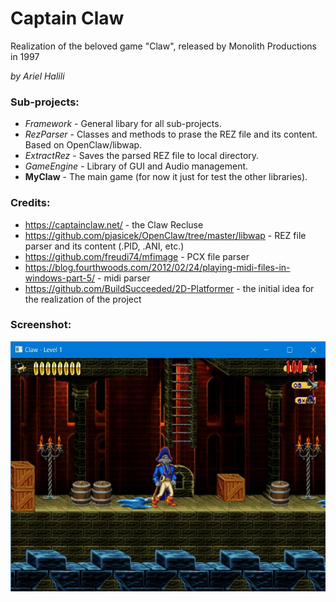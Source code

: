 # Captain Claw
Realization of the beloved game "Claw", released by Monolith Productions in 1997

_by Ariel Halili_

### Sub-projects:
- *Framework* - General libary for all sub-projects.
- *RezParser* - Classes and methods to prase the REZ file and its content. Based on OpenClaw/libwap.
- *ExtractRez* - Saves the parsed REZ file to local directory.
- *GameEngine* - Library of GUI and Audio management.
- **MyClaw** - The main game (for now it just for test the other libraries).

### Credits:
- https://captainclaw.net/ - the Claw Recluse
- https://github.com/pjasicek/OpenClaw/tree/master/libwap - REZ file parser and its content (.PID, .ANI, etc.)
- https://github.com/freudi74/mfimage - PCX file parser
- https://blog.fourthwoods.com/2012/02/24/playing-midi-files-in-windows-part-5/ - midi parser
- https://github.com/BuildSucceeded/2D-Platformer - the initial idea for the realization of the project

### Screenshot:
<img src="./screenshot.jpg" alt="screenshot of level 1" height="400"/>
